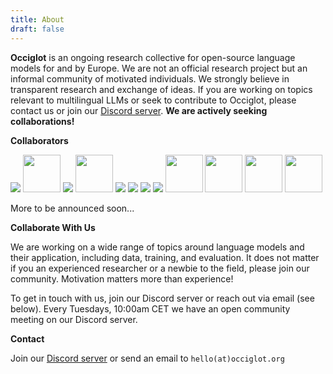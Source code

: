 ```yaml
---
title: About
draft: false
---
```


**Occiglot** is an ongoing research collective for open-source language models for and by Europe.
We are not an official research project but an informal community of motivated individuals.
We strongly believe in transparent research and exchange of ideas. 
If you are working on topics relevant to multilingual LLMs or seek to contribute to Occiglot, please contact us or join our [Discord server](https://discord.gg/wUpvYs4XvM). **We are actively seeking collaborations!**


**Collaborators**

<div class="collaborators">
  <a href="https://www.dfki.de/"><img src="/logos/dfki.png"></a>
<a href="https://hessian.ai/"><img src="/logos/hessian-ai.png" style="height: 60px"></a>
<a href="https://www.tu-darmstadt.de/"><img src="/logos/tu-darmstadt.svg"></a>
<a href="https://commoncrawl.org/"><img src="/logos/commoncrawl.svg" style="height: 60px"></a>
<a href="https://www.ontocord.ai/"><img src="/logos/ontocord.jpg"></a>
<a href="https://huggingface.co/PleIAs"><img src="/logos/pleais.svg"></a>
<a href="https://www.eleuther.ai/"><img src="/logos/eleutherai.png"></a>
<a href="https://huggingface.co/DiscoResearch"><img src="/logos/discoresearch.webp"></a>
<a href="https://www.bsc.es"><img src="/logos/bsc.png"  style="height: 60px"></a>
<!-- <a href="https://nlp.uniroma1.it/"><img src="/logos/sapienza.png"></a> -->
<a href="https://www.european-language-grid.eu"><img src="/logos/elg.png"  style="height: 60px"></a>
<a href="https://european-language-equality.eu"><img src="/logos/ele.png"  style="height: 60px"></a>
<a href="https://www.arts.kuleuven.be/ling/ccl"><img src="/logos/KULeuven-logo-2012.png"  style="height: 60px"></a>
</div>

More to be announced soon...

**Collaborate With Us**

We are working on a wide range of topics around language models and their application, including data, training, and evaluation.
It does not matter if you an experienced researcher or a newbie to the field, please join our community.
Motivation matters more than experience!

To get in touch with us, join our Discord server or reach out via email (see below).
Every Tuesdays, 10:00am CET we have an open community meeting on our Discord server.

**Contact**

Join our [Discord server](https://discord.gg/wUpvYs4XvM) or send an email to `hello(at)occiglot.org`

